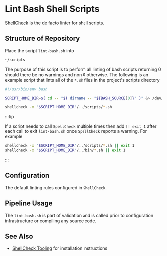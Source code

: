 # Lint Bash Shell Scripts

[ShellCheck](https://www.shellcheck.net) is the de facto linter for shell scripts.

## Structure of Repository

Place the script `lint-bash.sh` into

```bash
~/scripts
```

The purpose of this script is to perform all linting of bash scripts returning 0 should there be no warnings and non 0 otherwise.  The following is an example script that lints all of the `*.sh` files in the project's scripts directory

```bash
#!/usr/bin/env bash

SCRIPT_HOME_DIR=$( cd -- "$( dirname -- "${BASH_SOURCE[0]}" )" &> /dev/null && pwd )

shellcheck -x "$SCRIPT_HOME_DIR"/../scripts/*.sh
```

:::tip

If a script needs to call `SpellCheck` multiple times then add `|| exit 1` after each call to exit `lint-bash.sh` once `SpellCheck` reports a warning. For example

```bash
shellcheck -x "$SCRIPT_HOME_DIR"/../scripts/*.sh || exit 1
shellcheck -x "$SCRIPT_HOME_DIR"/../bin/*.sh || exit 1
```

:::

## Configuration

The default linting rules configured in `ShellCheck`.

## Pipeline Usage

The `lint-bash.sh` is part of validation and is called prior to configuration infrastructure or compiling any source code.

## See Also

- [ShellCheck Tooling](../../tooling/shellcheck) for installation instructions
